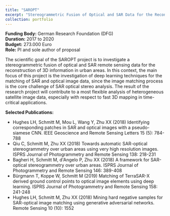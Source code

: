 ```yaml
---
title: "SAROPT"
excerpt: "Stereogrammetric Fusion of Optical and SAR Data for the Reconstruction of Urban Scenes (2017-2020)<br/><img src='/images/Psiam.png' height=300>"
collection: portfolio
---
```


__Funding Body:__ German Research Foundation (DFG)  
__Duration:__ 2017 to 2020  
__Budget:__ 273.000 Euro  
__Role:__ PI and sole author of proposal

The scientific goal of the SAROPT project is to investigate a stereogrammetric fusion of optical and SAR remote sensing data for the reconstruction of 3D information in urban areas. In this context, the main focus of this project is the investigation of deep learning techniques for the matching of SAR and optical image data, since the image matching process is the core challenge of SAR optical stereo analysis. The result of the research project will contribute to a most flexible analysis of heterogeneous satellite image data, especially with respect to fast 3D mapping in time-critical applications.

__Selected Publications:__
- Hughes LH, Schmitt M, Mou L, Wang Y, Zhu XX (2018) Identifying corresponding patches in SAR and optical images with a pseudo-siamese CNN. IEEE Geoscience and Remote Sensing Letters 15 (5): 784-788
- Qiu C, Schmitt M, Zhu XX (2018) Towards automatic SAR-optical stereogrammetry over urban areas using very high resolution images. ISPRS Journal of Photogrammetry and Remote Sensing 138: 218-231
- Bagheri H, Schmitt M, d'Angelo P, Zhu XX (2018) A framework for SAR-optical stereogrammetry over urban areas. ISPRS Journal of Photogrammetry and Remote Sensing 146: 389-408
- Bürgmann T, Koppe W, Schmitt M (2019) Matching of TerraSAR-X derived ground control points to optical image elements using deep learning. ISPRS Journal of Photogrammetry and Remote Sensing 158: 241-248
- Hughes LH, Schmitt M, Zhu XX (2018) Mining hard negative samples for SAR-optical image matching using generative adversarial networks. Remote Sensing 10 (10): 1552


